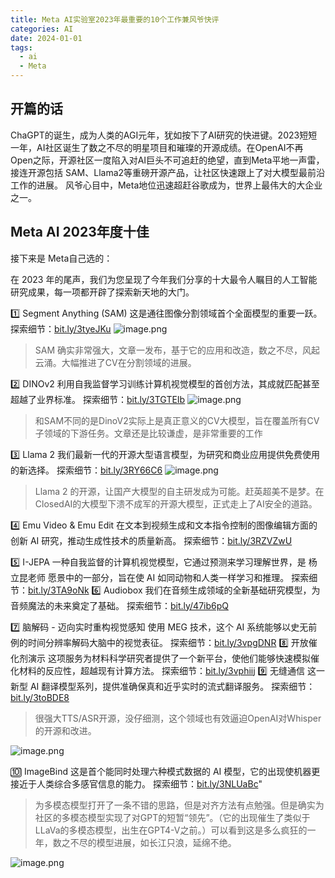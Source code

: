 ```yaml
---
title: Meta AI实验室2023年最重要的10个工作兼风爷快评
categories: AI
date: 2024-01-01
tags:
  - ai
  - Meta
---
```


## 开篇的话
ChaGPT的诞生，成为人类的AGI元年，犹如按下了AI研究的快进键。2023短短一年，AI社区诞生了数之不尽的明星项目和璀璨的开源成绩。在OpenAI不再Open之际，开源社区一度陷入对AI巨头不可追赶的绝望，直到Meta平地一声雷，接连开源包括 SAM、Llama2等重磅开源产品，让社区快速跟上了对大模型最前沿工作的进展。
风爷心目中，Meta地位迅速超赶谷歌成为，世界上最伟大的大企业之一。
## Meta AI 2023年度十佳
接下来是 Meta自己选的：

在 2023 年的尾声，我们为您呈现了今年我们分享的十大最令人瞩目的人工智能研究成果，每一项都开辟了探索新天地的大门。

   1️⃣ Segment Anything (SAM)
   这是通往图像分割领域首个全面模型的重要一跃。
   探索细节：[bit.ly/3tyeJKu](http://bit.ly/3tyeJKu)
   ![image.png](https://s.draftai.cn/vent/20240101141917.png)
   > SAM 确实非常强大，文章一发布，基于它的应用和改造，数之不尽，风起云涌。大幅推进了CV在分割领域的进展。

   2️⃣ DINOv2
   利用自我监督学习训练计算机视觉模型的首创方法，其成就匹配甚至超越了业界标准。
   探索细节：[bit.ly/3TGTEIb](http://bit.ly/3TGTEIb)
   ![image.png](https://s.draftai.cn/vent/20240101142249.png)
> 和SAM不同的是DinoV2实际上是真正意义的CV大模型，旨在覆盖所有CV子领域的下游任务。文章还是比较谦虚，是非常重要的工作

   3️⃣ Llama 2
   我们最新一代的开源大型语言模型，为研究和商业应用提供免费使用的新选择。
   探索细节：[bit.ly/3RY66C6](http://bit.ly/3RY66C6)
   ![image.png](https://s.draftai.cn/vent/20240101142427.png)
   > Llama 2 的开源，让国产大模型的自主研发成为可能。赶英超美不是梦。在ClosedAI的大模型下溃不成军的开源大模型，正式走上了AI安全的道路。
   
   
   4️⃣ Emu Video & Emu Edit
   在文本到视频生成和文本指令控制的图像编辑方面的创新 AI 研究，推动生成性技术的质量新高。
   探索细节：[bit.ly/3RZVZwU](http://bit.ly/3RZVZwU)
   
   5️⃣ I-JEPA
   一种自我监督的计算机视觉模型，它通过预测来学习理解世界，是 杨立昆老师 愿景中的一部分，旨在使 AI 如同动物和人类一样学习和推理。
   探索细节：[bit.ly/3TA9oNk](http://bit.ly/3TA9oNk)
   6️⃣ Audiobox
   我们在音频生成领域的全新基础研究模型，为音频魔法的未来奠定了基础。
   探索细节：[bit.ly/47ib6pQ](http://bit.ly/47ib6pQ)
   
   7️⃣ 脑解码 - 迈向实时重构视觉感知
   使用 MEG 技术，这个 AI 系统能够以史无前例的时间分辨率解码大脑中的视觉表征。
   探索细节：[bit.ly/3vpgDNR](http://bit.ly/3vpgDNR)
   8️⃣ 开放催化剂演示
   这项服务为材料科学研究者提供了一个新平台，使他们能够快速模拟催化材料的反应性，超越现有计算方法。
   探索细节：[bit.ly/3vphiij](http://bit.ly/3vphiij)
   9️⃣ 无缝通信
   这一新型 AI 翻译模型系列，提供准确保真和近乎实时的流式翻译服务。
   探索细节：[bit.ly/3toBDE8](http://bit.ly/3toBDE8)
   > 很强大TTS/ASR开源，没仔细测，这个领域也有效逼迫OpenAI对Whisper的开源和改进。
   
![image.png](https://s.draftai.cn/vent/20240101162109.png)


   🔟 ImageBind
   这是首个能同时处理六种模式数据的 AI 模型，它的出现使机器更接近于人类综合多感官信息的能力。
   探索细节：[bit.ly/3NLUaBc](http://bit.ly/3NLUaBc)"
   > 为多模态模型打开了一条不错的思路，但是对齐方法有点勉强。但是确实为社区的多模态模型实现了对GPT的短暂“领先”。（它的出现催生了类似于LLaVa的多模态模型，出生在GPT4-V之前。）可以看到这是多么疯狂的一年，数之不尽的模型进展，如长江只浪，延绵不绝。

![image.png](https://s.draftai.cn/vent/20240101161926.png)
